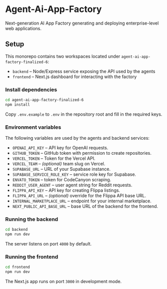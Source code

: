 # Agent-Ai-App-Factory
Next-generation AI App Factory generating and deploying enterprise-level web applications.

## Setup

This monorepo contains two workspaces located under `agent-ai-app-factory-finalized-6`:

- `backend` – Node/Express service exposing the API used by the agents
- `frontend` – Next.js dashboard for interacting with the factory

### Install dependencies

```bash
cd agent-ai-app-factory-finalized-6
npm install
```

Copy `.env.example` to `.env` in the repository root and fill in the required keys.

### Environment variables

The following variables are used by the agents and backend services:

- `OPENAI_API_KEY` – API key for OpenAI requests.
- `GITHUB_TOKEN` – GitHub token with permission to create repositories.
- `VERCEL_TOKEN` – Token for the Vercel API.
- `VERCEL_TEAM` – *(optional)* team slug on Vercel.
- `SUPABASE_URL` – URL of your Supabase instance.
- `SUPABASE_SERVICE_ROLE_KEY` – service role key for Supabase.
- `ENVATO_TOKEN` – token for CodeCanyon scraping.
- `REDDIT_USER_AGENT` – user agent string for Reddit requests.
- `FLIPPA_API_KEY` – API key for creating Flippa listings.
- `FLIPPA_API_URL` – *(optional)* override for the Flippa API base URL.
- `INTERNAL_MARKETPLACE_URL` – endpoint for your internal marketplace.
- `NEXT_PUBLIC_API_BASE_URL` – base URL of the backend for the frontend.

### Running the backend

```bash
cd backend
npm run dev
```

The server listens on port `4000` by default.

### Running the frontend

```bash
cd frontend
npm run dev
```

The Next.js app runs on port `3000` in development mode.
